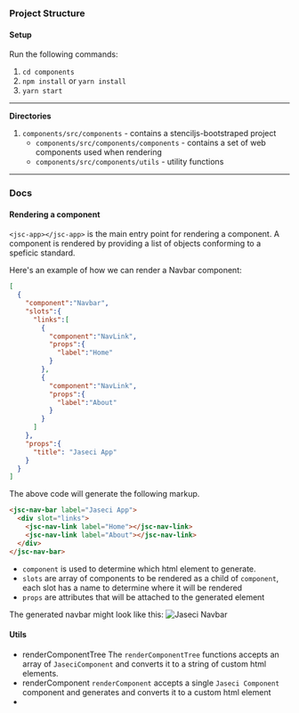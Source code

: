 ###

### Project Structure

#### Setup

Run the following commands:

1. `cd components`
2. `npm install` or `yarn install`
3. `yarn start`

---

**Directories**

1. `components/src/components` - contains a stenciljs-bootstraped project
   - `components/src/components/components` - contains a set of web components used when rendering
   - `components/src/components/utils` - utility functions

---

### Docs

#### Rendering a component

`<jsc-app></jsc-app>` is the main entry point for rendering a component. A component is rendered by providing a list of objects conforming to a speficic standard.

Here's an example of how we can render a Navbar component:

```JSON
[
  {
    "component":"Navbar",
    "slots":{
      "links":[
        {
          "component":"NavLink",
          "props":{
            "label":"Home"
          }
        },
        {
          "component":"NavLink",
          "props":{
            "label":"About"
          }
        }
      ]
    },
    "props":{
      "title": "Jaseci App"
    }
  }
]
```

The above code will generate the following markup.

```html
<jsc-nav-bar label="Jaseci App">
  <div slot="links">
    <jsc-nav-link label="Home"></jsc-nav-link>
    <jsc-nav-link label="About"></jsc-nav-link>
  </div>
</jsc-nav-bar>
```

- `component` is used to determine which html element to generate.
- `slots` are array of components to be rendered as a child of `component`, each slot has a name to determine where it will be rendered
- `props` are attributes that will be attached to the generated element

The generated navbar might look like this:
![Jaseci Navbar](https://i.imgur.com/dhuRlwr.png)

#### Utils

- renderComponentTree
  The `renderComponentTree` functions accepts an array of `JaseciComponent` and converts it to a string of custom html elements.
- renderComponent
  `renderComponent` accepts a single `Jaseci Component` component and generates and converts it to a custom html element
-
